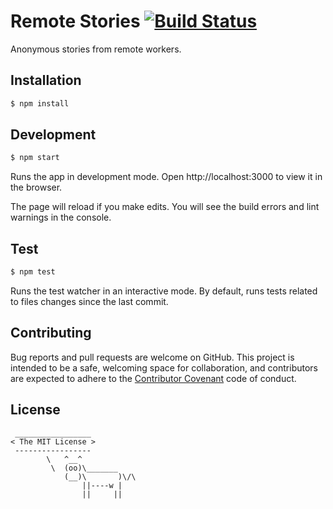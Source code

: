 # Remote Stories [![Build Status](https://travis-ci.org/ayrton/remotestories.svg?branch=master)](https://travis-ci.org/ayrton/remotestories)

Anonymous stories from remote workers.

## Installation

```sh
$ npm install
```

## Development

```sh
$ npm start
```

Runs the app in development mode.
Open http://localhost:3000 to view it in the browser.

The page will reload if you make edits.
You will see the build errors and lint warnings in the console.

## Test

```sh
$ npm test
```

Runs the test watcher in an interactive mode.
By default, runs tests related to files changes since the last commit.

## Contributing

Bug reports and pull requests are welcome on GitHub. This project is intended to be a
safe, welcoming space for collaboration, and contributors are expected to adhere
to the [Contributor Covenant](http://contributor-covenant.org/) code of conduct.

## License

```
 _________________
< The MIT License >
 -----------------
        \   ^__^
         \  (oo)\_______
            (__)\       )\/\
                ||----w |
                ||     ||
```
